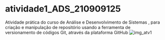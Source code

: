# atividade1_ADS_210909125
Atividade prática do curso de Análise e Desenvolvimento de Sistemas , para criação e manipulação de repositório usando a ferramenta de versionamento de códigos Git, através da plataforma GitHub
![img_atv1](https://user-images.githubusercontent.com/107416425/233733891-cb9464e3-76d4-4ea3-b61a-8deca585cc1d.jpg)

